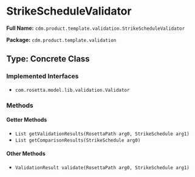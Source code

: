 # StrikeScheduleValidator

**Full Name:** `cdm.product.template.validation.StrikeScheduleValidator`

**Package:** `cdm.product.template.validation`

## Type: Concrete Class

### Implemented Interfaces

- `com.rosetta.model.lib.validation.Validator`

### Methods

#### Getter Methods

- `List getValidationResults(RosettaPath arg0, StrikeSchedule arg1)`
- `List getComparisonResults(StrikeSchedule arg0)`

#### Other Methods

- `ValidationResult validate(RosettaPath arg0, StrikeSchedule arg1)`


